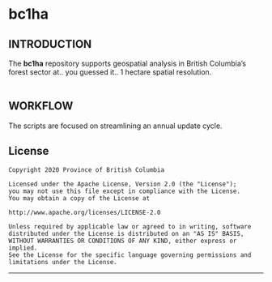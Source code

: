 # bc1ha
## INTRODUCTION
The **bc1ha** repository supports geospatial analysis in British Columbia’s forest sector at.. you guessed it.. 1 hectare spatial resolution.
<br>
<br>
## WORKFLOW
The scripts are focused on streamlining an annual update cycle.


## License

    Copyright 2020 Province of British Columbia

    Licensed under the Apache License, Version 2.0 (the "License");
    you may not use this file except in compliance with the License.
    You may obtain a copy of the License at

    http://www.apache.org/licenses/LICENSE-2.0

    Unless required by applicable law or agreed to in writing, software distributed under the License is distributed on an "AS IS" BASIS,
    WITHOUT WARRANTIES OR CONDITIONS OF ANY KIND, either express or implied.
    See the License for the specific language governing permissions and limitations under the License.

------------------------------------------------------------------------

